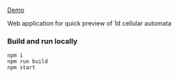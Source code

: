 [Demo](https://ndry.github.io/ca-analyzer-web/public/)

Web application for quick preview of 1d cellular automata

### Build and run locally

```
npm i
npm run build
npm start
```